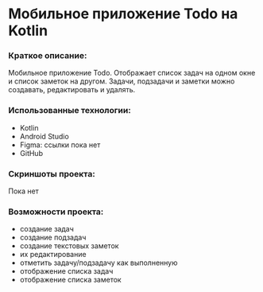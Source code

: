 # Мобильное приложение Todo на Kotlin #
### Краткое описание:
Мобильное приложение Todo. Отображает список задач на одном окне и список заметок на другом. Задачи, подзадачи и заметки можно создавать, редактировать и удалять.

### Использованные технологии:
- Kotlin
- Android Studio
- Figma: ссылки пока нет
- GitHub

### Скриншоты проекта:
Пока нет

### Возможности проекта:
- создание задач
- создание подзадач
- создание текстовых заметок
- их редактирование
- отметить задачу/подзадачу как выполненную
- отображение списка задач
- отображение списка заметок